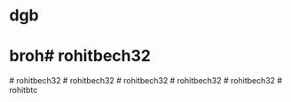 # dgb
# broh#   r o h i t b e c h 3 2  
 #   r o h i t b e c h 3 2  
 #   r o h i t b e c h 3 2  
 #   r o h i t b e c h 3 2  
 #   r o h i t b e c h 3 2  
 #   r o h i t b e c h 3 2  
 #   r o h i t b t c  
 